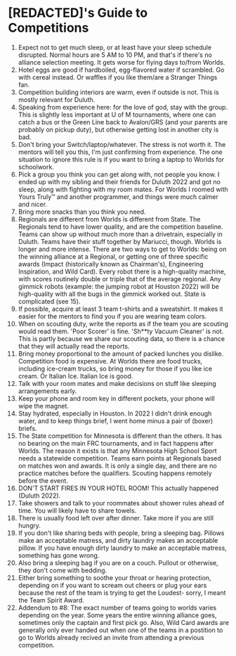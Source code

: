 # [REDACTED]'s Guide to Competitions


1. Expect not to get much sleep, or at least have your sleep schedule disrupted. Normal hours are 5 AM to 10 PM, and that's if there's no alliance selection meeting. It gets worse for flying days to/from Worlds.
2. Hotel eggs are good if hardboiled, egg-flavored water if scrambled. Go with cereal instead. Or waffles if you like them/are a Stranger Things fan.
3. Competition building interiors are warm, even if outside is not. This is mostly relevant for Duluth.
4. Speaking from experience here: for the love of god, stay with the group. This is slightly less important at U of M tournaments, where one can catch a bus or the Green Line back to Avalon/GRS (and your parents are probably on pickup duty), but otherwise getting lost in another city is bad.
5. Don't bring your Switch/laptop/whatever. The stress is not worth it. The mentors will tell you this, I'm just confirming from experience. The one situation to ignore this rule is if you want to bring a laptop to Worlds for schoolwork.
6. Pick a group you think you can get along with, not people you know. I ended up with my sibling and their friends for Duluth 2022 and got no sleep, along with fighting with my room mates. For Worlds I roomed with Yours Truly™ and another programmer, and things were much calmer and nicer.
7. Bring more snacks than you think you need.
8. Regionals are different from Worlds is different from State. The Regionals tend to have lower quality, and are the competition baseline. Teams can show up without much more than a drivetrain, especially in Duluth. Teams have their stuff together by Mariucci, though. Worlds is longer and more intense. There are two ways to get to Worlds: being on the winning alliance at a Regional, or getting one of three specific awards (Impact (historically known as Chairman's), Engineering Inspiration, and Wild Card). Every robot there is a high-quality machine, with scores routinely double or triple that of the average regional. Any gimmick robots (example: the jumping robot at Houston 2022) will be high-quality with all the bugs in the gimmick worked out. State is complicated (see 15).
9. If possible, acquire at least 3 team t-shirts and a sweatshirt. It makes it easier for the mentors to find you if you are wearing team colors.
10. When on scouting duty, write the reports as if the team you are scouting would read them. 'Poor Scorer' is fine. 'Sh**ty Vacuum Cleaner' is not. This is partly because we share our scouting data, so there is a chance that they will actually read the reports.
11. Bring money proportional to the amount of packed lunches you dislike. Competition food is expensive. At Worlds there are food trucks, including ice-cream trucks, so bring money for those if you like ice cream. Or Italian Ice. Italian Ice is good.
12. Talk with your room mates and make decisions on stuff like sleeping arrangements early.
13. Keep your phone and room key in different pockets, your phone will wipe the magnet.
14. Stay hydrated, especially in Houston. In 2022 I didn't drink enough water, and to keep things brief, I went home minus a pair of (boxer) briefs.
15. The State competition for Minnesota is different than the others. It has no bearing on the main FRC tournaments, and in fact happens after Worlds. The reason it exists is that any Minnesota High School Sport needs a statewide competition. Teams earn points at Regionals based on matches won and awards. It is only a single day, and there are no practice matches before the qualifiers. Scouting happens remotely before the event.
16. DON'T START FIRES IN YOUR HOTEL ROOM! This actually happened (Duluth 2022).
17. Take showers and talk to your roommates about shower rules ahead of time. You will likely have to share towels.
18. There is usually food left over after dinner. Take more if you are still hungry. 
19. If you don't like sharing beds with people, bring a sleeping bag. Pillows make an acceptable matress, and dirty laundry makes an acceptable pillow. If you have enough dirty laundry to make an acceptable matress, something has gone wrong.
20. Also bring a sleeping bag if you are on a couch. Pullout or otherwise, they don't come with bedding.
21. Either bring something to soothe your throat or hearing protection, depending on if you want to scream out cheers or plug your ears because the rest of the team is trying to get the Loudest- sorry, I meant the Team Spirit Award. 
22. Addendum to #8: The exact number of teams going to worlds varies depending on the year. Some years the entire winning alliance goes, sometimes only the captain and first pick go. Also, Wild Card awards are generally only ever handed out when one of the teams in a postition to go to Worlds already recived an invite from attending a previous competition. 